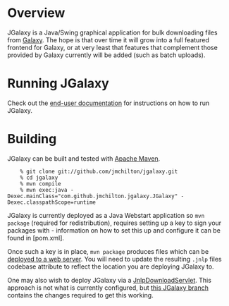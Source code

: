 # Overview

JGalaxy is a Java/Swing graphical application for bulk downloading
files from [Galaxy][0]. The hope is that over time it will grow into a
full featured frontend for Galaxy, or at very least that features that
complement those provided by Galaxy currently will be added (such as
batch uploads).

# Running JGalaxy

Check out the [end-user documentation][1] for instructions on how to
run JGalaxy.

[0]: http://galaxyproject.org
[1]: http://github.com/jmchilton/jgalaxy/blob/master/docs/getting_started.md

# Building

JGalaxy can be built and tested with [Apache Maven][b1].

        % git clone git://github.com/jmchilton/jgalaxy.git
        % cd jgalaxy
        % mvn compile
        % mvn exec:java -Dexec.mainClass="com.github.jmchilton.jgalaxy.JGalaxy" -Dexec.classpathScope=runtime

JGalaxy is currently deployed as a Java Webstart application so ``mvn
package`` (required for redistribution), requires setting up a key to
sign your packages with - information on how to set this up and
configure it can be found in [pom.xml].

Once such a key is in place, ``mvn package`` produces files which can
be [deployed to a web server][b2]. You will need to update the
resulting ``.jnlp`` files codebase attribute to reflect the location
you are deploying JGalaxy to. 

One may also wish to deploy JGalaxy via a
[JnlpDownloadServlet][b3]. This approach is not what is currently
configured, but [this JGalaxy branch][b4] contains the changes
required to get this working.

[b1]: http://maven.apache.org/
[b2]: http://docs.oracle.com/javase/tutorial/deployment/webstart/deploying.html
[b3]: http://docs.oracle.com/javase/7/docs/technotes/guides/javaws/developersguide/downloadservletguide.html
[b4]: https://github.com/jmchilton/jgalaxy/tree/jnlpdownloadservlet
